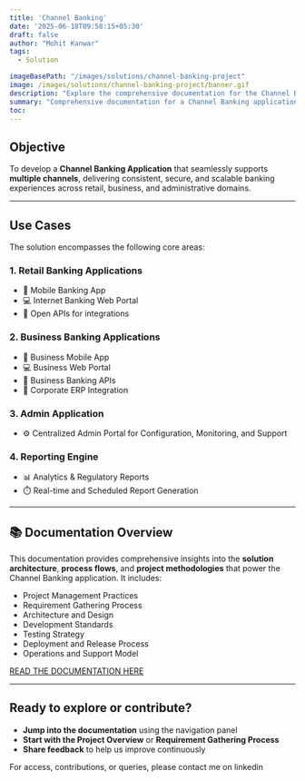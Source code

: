 ```yaml
---
title: 'Channel Banking'
date: '2025-06-18T09:58:15+05:30'
draft: false
author: "Mohit Kanwar"
tags:
  - Solution

imageBasePath: "/images/solutions/channel-banking-project"
image: /images/solutions/channel-banking-project/banner.gif
description: "Explore the comprehensive documentation for the Channel Banking Application designed to support multiple banking channels including Retail, Business, Admin, and Reporting. This guide covers all aspects of the Software Development Life Cycle (SDLC)—from project management and requirement gathering to architecture, development, testing, deployment, and support. Whether you're building mobile banking apps, web portals, APIs, or admin tools, this documentation serves as a central knowledge base for developers, architects, testers, and stakeholders involved in digital banking transformation."
summary: "Comprehensive documentation for a Channel Banking application covering SDLC processes, mobile and web apps, APIs, admin tools, and reporting. Supports retail and business banking use cases with detailed project, architecture, and development insights."
toc: 
---
```



## Objective

To develop a **Channel Banking Application** that seamlessly supports **multiple channels**, delivering consistent, secure, and scalable banking experiences across retail, business, and administrative domains.

---

## Use Cases

The solution encompasses the following core areas:

### 1. **Retail Banking Applications**

* 📱 Mobile Banking App
* 💻 Internet Banking Web Portal
* 🔌 Open APIs for integrations

### 2. **Business Banking Applications**

* 📱 Business Mobile App
* 💻 Business Web Portal
* 🔌 Business Banking APIs
* 🔄 Corporate ERP Integration

### 3. **Admin Application**

* ⚙️ Centralized Admin Portal for Configuration, Monitoring, and Support

### 4. **Reporting Engine**

* 📊 Analytics & Regulatory Reports
* ⏱️ Real-time and Scheduled Report Generation

---

## 📚 Documentation Overview

This documentation provides comprehensive insights into the **solution architecture**, **process flows**, and **project methodologies** that power the Channel Banking application.
It includes:

* Project Management Practices
* Requirement Gathering Process
* Architecture and Design
* Development Standards
* Testing Strategy
* Deployment and Release Process
* Operations and Support Model

[READ THE DOCUMENTATION HERE](https://mohitkanwar.github.io/channel-banking-project/)

---

## Ready to explore or contribute?
* **Jump into the documentation** using the navigation panel
* **Start with the Project Overview** or **Requirement Gathering Process**
* **Share feedback** to help us improve continuously

For access, contributions, or queries, please contact me on linkedin

